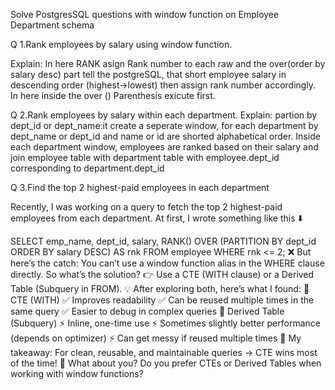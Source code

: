 Solve PostgresSQL questions with window function on Employee Department schema

Q 1.Rank employees by salary using window function.

Explain: In  here RANK asign Rank number to each raw and the over(order by salary desc) part
 tell the postgreSQL, that short employee salary in descending order (highest->lowest)
 then assign rank number accordingly.
 In here inside the over () Parenthesis exicute first.
 
Q 2.Rank employees by salary within each department.
Explain: partion by dept_id or dept_name:it create a seperate window, for each department by dept_name or dept_id and name or id are shorted alphabetical order. Inside each department window, employees are ranked based on their salary and join employee table with department table with employee.dept_id corresponding to department.dept_id

Q 3.Find the top 2 highest-paid employees in each department

Recently, I was working on a query to fetch the top 2 highest-paid employees from each department.
 At first, I wrote something like this ⬇️

SELECT emp_name, dept_id, salary,
 RANK() OVER (PARTITION BY dept_id ORDER BY salary DESC) AS rnk
FROM employee
WHERE rnk <= 2;
❌ But here’s the catch:
 You can’t use a window function alias in the WHERE clause directly.
So what’s the solution?
 👉 Use a CTE (WITH clause) or a Derived Table (Subquery in FROM).
💡 After exploring both, here’s what I found:
🔹 CTE (WITH)
 ✅ Improves readability
 ✅ Can be reused multiple times in the same query
 ✅ Easier to debug in complex queries
🔹 Derived Table (Subquery)
 ⚡ Inline, one-time use
 ⚡ Sometimes slightly better performance (depends on optimizer)
 ⚡ Can get messy if reused multiple times
📌 My takeaway: For clean, reusable, and maintainable queries → CTE wins most of the time!
💬 What about you? Do you prefer CTEs or Derived Tables when working with window functions?